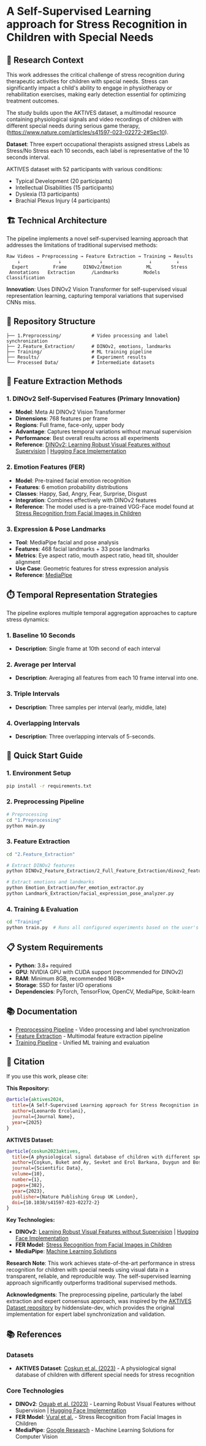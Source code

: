 # A Self-Supervised Learning approach for Stress Recognition in Children with Special Needs

## 🎯 Research Context

This work addresses the critical challenge of stress recognition during therapeutic activities for children with special needs. Stress can significantly impact a child's ability to engage in physiotherapy or rehabilitation exercises, making early detection essential for optimizing treatment outcomes.


The study builds upon the AKTIVES dataset, a multimodal resource containing physiological signals and video recordings of children with different special needs during serious game therapy,(https://www.nature.com/articles/s41597-023-02272-2#Sec10).

**Dataset**: 
Three expert occupational therapists assigned stress Labels as Stress/No Stress each 10 seconds, each label is representative of the 10 seconds interval.

AKTIVES dataset with 52 participants with various conditions:
- Typical Development (20 participants)
- Intellectual Disabilities (15 participants)  
- Dyslexia (13 participants)
- Brachial Plexus Injury (4 participants)


## 🏗️ Technical Architecture

The pipeline implements a novel self-supervised learning approach that addresses the limitations of traditional supervised methods:

```
Raw Videos → Preprocessing → Feature Extraction → Training → Results
    ↓              ↓              ↓                 ↓         ↓
  Expert         Frame      DINOv2/Emotion         ML       Stress
 Annotations   Extraction      /Landmarks         Models   Classification
```

**Innovation**: Uses DINOv2 Vision Transformer for self-supervised visual representation learning, capturing temporal variations that supervised CNNs miss.

## 📁 Repository Structure

```
├── 1.Preprocessing/           # Video processing and label synchronization
├── 2.Feature_Extraction/      # DINOv2, emotions, landmarks
├── Training/                  # ML training pipeline
├── Results/                   # Experiment results
└── Processed Data/            # Intermediate datasets
```

## 🔬 Feature Extraction Methods

### 1. DINOv2 Self-Supervised Features (Primary Innovation)
- **Model**: Meta AI DINOv2 Vision Transformer
- **Dimensions**: 768 features per frame
- **Regions**: Full frame, face-only, upper body
- **Advantage**: Captures temporal variations without manual supervision
- **Performance**: Best overall results across all experiments
- **Reference**: [DINOv2: Learning Robust Visual Features without Supervision](https://arxiv.org/abs/2304.07193) | [Hugging Face Implementation](https://huggingface.co/facebook/dinov2)

### 2. Emotion Features (FER)
- **Model**: Pre-trained facial emotion recognition
- **Features**: 6 emotion probability distributions
- **Classes**: Happy, Sad, Angry, Fear, Surprise, Disgust
- **Integration**: Combines effectively with DINOv2 features
- **Reference**: The model used is a pre-trained VGG-Face model found at [Stress Recognition from Facial Images in Children](https://github.com/FidanVural/Stress-Recognition-from-Facial-Images-in-Children)

### 3. Expression & Pose Landmarks
- **Tool**: MediaPipe facial and pose analysis
- **Features**: 468 facial landmarks + 33 pose landmarks
- **Metrics**: Eye aspect ratio, mouth aspect ratio, head tilt, shoulder alignment
- **Use Case**: Geometric features for stress expression analysis
- **Reference**: [MediaPipe](https://mediapipe.dev/)

## ⏱️ Temporal Representation Strategies

The pipeline explores multiple temporal aggregation approaches to capture stress dynamics:

### 1. Baseline 10 Seconds
- **Description**: Single frame at 10th second of each interval
### 2. Average per Interval  
- **Description**: Averaging all features from each 10 frame interval into one.

### 3. Triple Intervals
- **Description**: Three samples per interval (early, middle, late)
### 4. Overlapping Intervals
- **Description**: Three overlapping intervals of 5-seconds.



## 🚀 Quick Start Guide

### 1. Environment Setup
```bash
pip install -r requirements.txt
```

### 2. Preprocessing Pipeline
```bash
# Preprocessing
cd "1.Preprocessing"
python main.py
```

### 3. Feature Extraction
```bash
cd "2.Feature_Extraction"

# Extract DINOv2 features
python DINOv2_Feature_Extraction/2_Full_Feature_Extraction/dinov2_feature_extractor.py

# Extract emotions and landmarks
python Emotion_Extraction/fer_emotion_extractor.py
python Landmark_Extraction/facial_expression_pose_analyzer.py
```

### 4. Training & Evaluation
```bash
cd "Training"
python train.py  # Runs all configured experiments based on the user's preference
```

## 📋 System Requirements

- **Python**: 3.8+ required
- **GPU**: NVIDIA GPU with CUDA support (recommended for DINOv2)
- **RAM**: Minimum 8GB, recommended 16GB+
- **Storage**: SSD for faster I/O operations
- **Dependencies**: PyTorch, TensorFlow, OpenCV, MediaPipe, Scikit-learn

## 📚 Documentation

- [Preprocessing Pipeline](1.Preprocessing/README.md) - Video processing and label synchronization
- [Feature Extraction](2.Feature_Extraction/README.md) - Multimodal feature extraction pipeline
- [Training Pipeline](3.Training/README.md) - Unified ML training and evaluation

## 🔗 Citation

If you use this work, please cite:

**This Repository:**
```bibtex
@article{aktives2024,
  title={A Self-Supervised Learning approach for Stress Recognition in Children with Special Needs},
  author={Leonardo Ercolani},
  journal={Journal Name},
  year={2025}
}
```

**AKTIVES Dataset:**
```bibtex
@article{coskun2023aktives,
  title={A physiological signal database of children with different special needs for stress recognition},
  author={Coşkun, Buket and Ay, Sevket and Erol Barkana, Duygun and Bostanci, Hilal and Uzun, İsmail and Oktay, Ayse Betul and Tuncel, Basak and Tarakci, Devrim},
  journal={Scientific Data},
  volume={10},
  number={1},
  pages={382},
  year={2023},
  publisher={Nature Publishing Group UK London},
  doi={10.1038/s41597-023-02272-2}
}
```

**Key Technologies:**
- **DINOv2**: [Learning Robust Visual Features without Supervision](https://arxiv.org/abs/2304.07193) | [Hugging Face Implementation](https://huggingface.co/facebook/dinov2)
- **FER Model**: [Stress Recognition from Facial Images in Children](https://github.com/FidanVural/Stress-Recognition-from-Facial-Images-in-Children)
- **MediaPipe**: [Machine Learning Solutions](https://mediapipe.dev/)


**Research Note**: This work achieves state-of-the-art performance in stress recognition for children with special needs using visual data in a transparent, reliable, and reproducible way. The self-supervised learning approach significantly outperforms traditional supervised methods.

**Acknowledgments**: The preprocessing pipeline, particularly the label extraction and expert consensus approach, was inspired by the [AKTIVES Dataset repository](https://github.com/hiddenslate-dev/aktives-dataset-2022/tree/main) by hiddenslate-dev, which provides the original implementation for expert label synchronization and validation.

## 📚 References

### Datasets
- **AKTIVES Dataset**: [Coşkun et al. (2023)](https://www.nature.com/articles/s41597-023-02272-2#Sec10) - A physiological signal database of children with different special needs for stress recognition

### Core Technologies
- **DINOv2**: [Oquab et al. (2023)](https://arxiv.org/abs/2304.07193) - Learning Robust Visual Features without Supervision | [Hugging Face Implementation](https://huggingface.co/facebook/dinov2)
- **FER Model**: [Vural et al.](https://github.com/FidanVural/Stress-Recognition-from-Facial-Images-in-Children) - Stress Recognition from Facial Images in Children
- **MediaPipe**: [Google Research](https://mediapipe.dev/) - Machine Learning Solutions for Computer Vision

